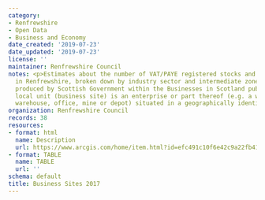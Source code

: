 ```yaml
---
category:
- Renfrewshire
- Open Data
- Business and Economy
date_created: '2019-07-23'
date_updated: '2019-07-23'
license: ''
maintainer: Renfrewshire Council
notes: <p>Estimates about the number of VAT/PAYE registered stocks and sites operating
  in Renfrewshire, broken down by industry sector and intermediate zone areas, and
  produced by Scottish Government within the Businesses in Scotland publication.A
  local unit (business site) is an enterprise or part thereof (e.g. a workshop, factory,
  warehouse, office, mine or depot) situated in a geographically identified place.</p>
organization: Renfrewshire Council
records: 38
resources:
- format: html
  name: Description
  url: https://www.arcgis.com/home/item.html?id=efc491c10f6e42c9a22fb4177b30582e
- format: TABLE
  name: TABLE
  url: ''
schema: default
title: Business Sites 2017
---
```


